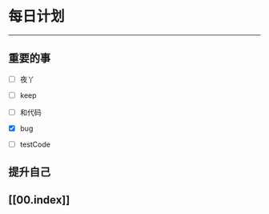 
# 每日计划
---
## 重要的事

- [ ]    夜丫
- [ ]   keep
- [ ]  和代码
- [x] bug
- [ ] testCode



## 提升自己

  



## [[00.index]]










